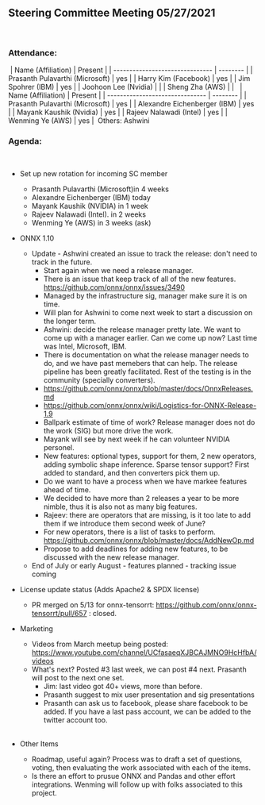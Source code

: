 ## Steering Committee Meeting 05/27/2021
​
### Attendance:
​
| Name (Affiliation)              | Present  |
| ------------------------------- | -------- |
| Prasanth Pulavarthi (Microsoft) | yes     |
| Harry Kim (Facebook)            | yes     |
| Jim Spohrer (IBM)               | yes     |
| Joohoon Lee (Nvidia)            |      |
| Sheng Zha (AWS)                 |      |
​
​
| Name (Affiliation)              | Present  |
| ------------------------------- | -------- |
| Prasanth Pulavarthi (Microsoft) |  yes     |
| Alexandre Eichenberger (IBM)    |  yes     |
| Mayank Kaushik (Nvidia)         |  yes     |
| Rajeev Nalawadi (Intel)         |  yes     |
| Wenming Ye (AWS)                |  yes     |
​
Others: Ashwini
​
### Agenda:
​
* Set up new rotation for incoming SC member
  * Prasanth Pulavarthi (Microsoft)in 4 weeks
  * Alexandre Eichenberger (IBM) today
  * Mayank Kaushik (NVIDIA)   in 1 week
  * Rajeev Nalawadi (Intel).  in 2 weeks
  * Wenming Ye (AWS)          in 3 weeks (ask)
​
* ONNX 1.10 
    * Update - Ashwini created an issue to track the release: don't need to track in the future. 
      * Start again when we need a release manager.
      * There is an issue that keep track of all of the new features. https://github.com/onnx/onnx/issues/3490
      * Managed by the infrastructure sig, manager make sure it is on time.
      * Will plan for Ashwini to come next week to start a discussion on the longer term.
      * Ashwini: decide the release manager pretty late. We want to come up with a manager earlier. Can we come up now? Last time was Intel, Microsoft, IBM.
      * There is documentation on what the release manager needs to do, and we have past memebers that can help. The release pipeline has been greatly facilitated. Rest of the testing is in the community (specially converters). 
      * https://github.com/onnx/onnx/blob/master/docs/OnnxReleases.md
      * https://github.com/onnx/onnx/wiki/Logistics-for-ONNX-Release-1.9
      * Ballpark estimate of time of work? Release manager does not do the work (SIG) but more drive the work. 
      * Mayank will see by next week if he can volunteer NVIDIA personel.
      * New features: optional types, support for them, 2 new operators, adding symbolic shape inference. Sparse tensor support? First added to standard, and then converters pick them up.
      * Do we want to have a process when we have markee features ahead of time.
      * We decided to have more than 2 releases a year to be more nimble, thus it is also not as many big features.
      * Rajeev: there are operators that are missing, is it too late to add them if we introduce them second week of June? 
      * For new operators, there is a list of tasks to perform. https://github.com/onnx/onnx/blob/master/docs/AddNewOp.md
      * Propose to add deadlines for adding new features, to be discussed with the new release manager.
    * End of July or early August - features planned - tracking issue coming
    
* License update status (Adds Apache2 & SPDX license)
    * PR merged on 5/13 for onnx-tensorrt: https://github.com/onnx/onnx-tensorrt/pull/657 : closed.
​
* Marketing
    * Videos from March meetup being posted: https://www.youtube.com/channel/UCfasaeqXJBCAJMNO9HcHfbA/videos
    * What's next? Posted #3 last week, we can post #4 next. Prasanth will post to the next one set.
      * Jim: last video got 40+ views, more than before.
      * Prasanth suggest to mix user presentation and sig presentations
      * Prasanth can ask us to facebook, please share facebook to be added. If you have a last pass account, we can be added to the twitter account too.  
​
* Other Items
  * Roadmap, useful again? Process was to draft a set of questions, voting, then evaluating the work associated with each of the items.
  * Is there an effort to prusue ONNX and Pandas and other effort integrations. Wenming will follow up with folks associated to this project.
